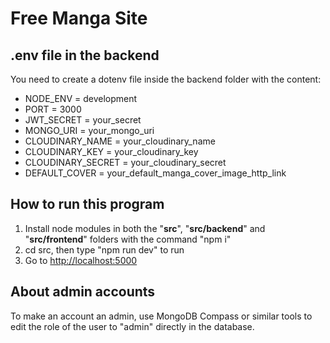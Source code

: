 # Free Manga Site

## .env file in the backend
You need to create a dotenv file inside the backend folder with the content:
- NODE_ENV = development
- PORT = 3000
- JWT_SECRET = your_secret
- MONGO_URI = your_mongo_uri
- CLOUDINARY_NAME = your_cloudinary_name
- CLOUDINARY_KEY = your_cloudinary_key
- CLOUDINARY_SECRET = your_cloudinary_secret
- DEFAULT_COVER = your_default_manga_cover_image_http_link

## How to run this program
1. Install node modules in both the "**src**", "**src/backend**" and "**src/frontend**" folders with the command "npm i"
2. cd src, then type "npm run dev" to run
3. Go to [http://localhost:5000](http://localhost:5000)

## About admin accounts
To make an account an admin, use MongoDB Compass or similar tools to edit the role of the user to "admin" directly in the database.
